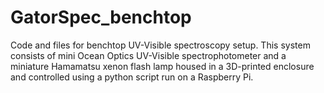 # GatorSpec_benchtop
Code and files for benchtop UV-Visible spectroscopy setup.
This system consists of mini Ocean Optics UV-Visible spectrophotometer and a miniature Hamamatsu xenon flash lamp housed in a 3D-printed enclosure and controlled using a python script run on a Raspberry Pi.
